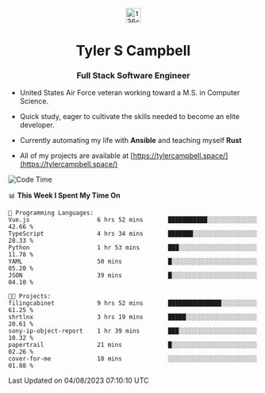 <p align="center">
<a href="https://www.linkedin.com/in/t36campbell" target="blank"><img align="center" src="https://ik.imagekit.io/t36campbell/Portfolio/linkedin.png.original_m8bbGgPh6.png" alt="t36campbell" height="30" width="30" /></a>
</p>
<h1 align="center">Tyler S Campbell</h1>
<h3 align="center">Full Stack Software Engineer</h3>

* United States Air Force veteran working toward a M.S. in Computer Science.

* Quick study, eager to cultivate the skills needed to become an elite developer.

* Currently automating my life with **Ansible** and teaching myself **Rust**

* All of my projects are available at [https://tylercampbell.space/](https://tylercampbell.space/)

<!--START_SECTION:waka-->
![Code Time](http://img.shields.io/badge/Code%20Time-2%2C673%20hrs%2027%20mins-blue)

📊 **This Week I Spent My Time On** 

```text
💬 Programming Languages: 
Vue.js                   6 hrs 52 mins       ███████████░░░░░░░░░░░░░░   42.66 % 
TypeScript               4 hrs 34 mins       ███████░░░░░░░░░░░░░░░░░░   28.33 % 
Python                   1 hr 53 mins        ███░░░░░░░░░░░░░░░░░░░░░░   11.78 % 
YAML                     50 mins             █░░░░░░░░░░░░░░░░░░░░░░░░   05.20 % 
JSON                     39 mins             █░░░░░░░░░░░░░░░░░░░░░░░░   04.10 % 

🐱‍💻 Projects: 
filingcabinet            9 hrs 52 mins       ███████████████░░░░░░░░░░   61.25 % 
shrtlnx                  3 hrs 19 mins       █████░░░░░░░░░░░░░░░░░░░░   20.61 % 
sony-ip-object-report    1 hr 39 mins        ███░░░░░░░░░░░░░░░░░░░░░░   10.32 % 
papertrail               21 mins             █░░░░░░░░░░░░░░░░░░░░░░░░   02.26 % 
cover-for-me             18 mins             ░░░░░░░░░░░░░░░░░░░░░░░░░   01.88 % 
```


 Last Updated on 04/08/2023 07:10:10 UTC
<!--END_SECTION:waka-->
